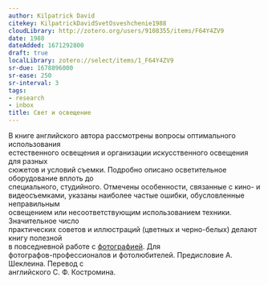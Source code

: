 ```yaml
---
author: Kilpatrick David
citekey: KilpatrickDavidSvetOsveshchenie1988
cloudLibrary: http://zotero.org/users/9108355/items/F64Y4ZV9
date: 1988
dateAdded: 1671292800
draft: true
localLibrary: zotero://select/items/1_F64Y4ZV9
sr-due: 1678896000
sr-ease: 250
sr-interval: 3
tags:
- research
- inbox
title: Свет и освещение
---
```

   
В книге английского автора рассмотрены вопросы оптимального использования   
естественного освещения и организации искусственного освещения для разных   
сюжетов и условий съемки. Подробно описано осветительное оборудование вплоть до   
специального, студийного. Отмечены особенности, связанные с кино- и   
видеосъемками, указаны наиболее частые ошибки, обусловленные неправильным   
освещением или несоответствующим использованием техники. Значительное число   
практических советов и иллюстраций (цветных и черно-белых) делают книгу полезной   
в повседневной работе с [фотографией](./photography.md). Для   
фотографов-профессионалов и фотолюбителей. Предисловие А. Шеклеина. Перевод с   
английского С. Ф. Костромина.